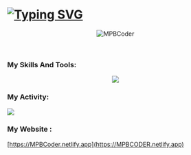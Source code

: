 # [![Typing SVG](https://readme-typing-svg.demolab.com?font=Fira+Code&pause=1000&vCenter=true&width=435&lines=Hi+%F0%9F%91%8B%2C+I'm+MPBCODER+;I'm+a+Junior+Front-end+Developer+)](https://git.io/typing-svg)
 <p align="center" > <img src="https://komarev.com/ghpvc/?username=MPBCoder&label=Profile%20views&color=0e75b6&style=flat" alt="MPBCoder" /> </p><br>

### My Skills And Tools:

<p align="center">
  <a href="https://mpbcoder.github.io">
    <img src="https://skillicons.dev/icons?i=html,css,git,github,gitlab,vscode,wordpress,stackoverflow,discord,netlify" />
  </a>
</p>

###  My Activity:

<img src="https://github-readme-stats.vercel.app/api?username=MPBCODER&&show_icons=true&title_color=000&icon_color=000&text_color=000&bg_color=fff">

### My Website :
[https://MPBCoder.netlify.app](https://MPBCODER.netlify.app)

<!---
MPBCoder/MPBCoder is a ✨ special ✨ repository because its `README.md` (this file) appears on your GitHub profile.
You can click the Preview link to take a look at your changes.

--->
